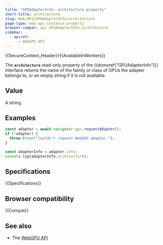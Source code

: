 ```yaml
---
title: "GPUAdapterInfo: architecture property"
short-title: architecture
slug: Web/API/GPUAdapterInfo/architecture
page-type: web-api-instance-property
browser-compat: api.GPUAdapterInfo.architecture
sidebar:
  - apiref:
      - WebGPU API
---
```


{{SecureContext_Header}}{{AvailableInWorkers}}

The **`architecture`** read-only property of the
{{domxref("GPUAdapterInfo")}} interface returns the name of the family or class of GPUs the adapter belongs to, or an empty string if it is not available.

## Value

A string.

## Examples

```js
const adapter = await navigator.gpu.requestAdapter();
if (!adapter) {
  throw Error("Couldn't request WebGPU adapter.");
}

const adapterInfo = adapter.info;
console.log(adapterInfo.architecture);
```

## Specifications

{{Specifications}}

## Browser compatibility

{{Compat}}

## See also

- The [WebGPU API](/en-US/docs/Web/API/WebGPU_API)
